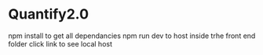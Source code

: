 # Quantify2.0
npm install to get all dependancies
npm run dev to host inside trhe front end folder
click link to see local host